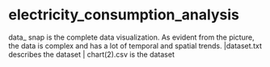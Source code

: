 # electricity_consumption_analysis
data_ snap is the complete data visualization. As evident from the picture, the data is complex and has a lot of temporal and spatial trends.
|dataset.txt describes the dataset
| chart(2).csv is the dataset
